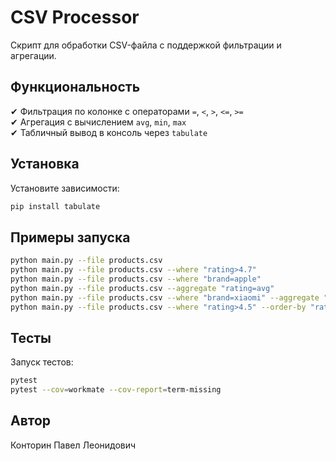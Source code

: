 # CSV Processor

Скрипт для обработки CSV-файла с поддержкой фильтрации и агрегации.

## Функциональность

✔ Фильтрация по колонке с операторами `=`, `<`, `>`, `<=`, `>=`  
✔ Агрегация с вычислением `avg`, `min`, `max`  
✔ Табличный вывод в консоль через `tabulate`

## Установка

Установите зависимости:

```bash
pip install tabulate
```

## Примеры запуска

```bash
python main.py --file products.csv
python main.py --file products.csv --where "rating>4.7"
python main.py --file products.csv --where "brand=apple"
python main.py --file products.csv --aggregate "rating=avg"
python main.py --file products.csv --where "brand=xiaomi" --aggregate "rating=min"
python main.py --file products.csv --where "rating>4.5" --order-by "rating=desc"
```

## Тесты

Запуск тестов:

```bash
pytest
pytest --cov=workmate --cov-report=term-missing
```

## Автор

Конторин Павел Леонидович
